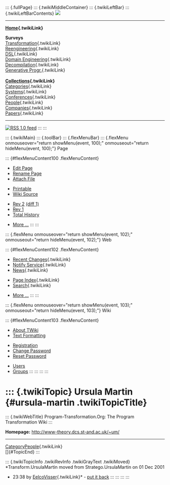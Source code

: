 ::: {.fullPage}
::: {.twikiMiddleContainer}
::: {.twikiLeftBar}
::: {.twikiLeftBarContents}
![](../pub/transformation.gif)

------------------------------------------------------------------------

**[Home](WebHome){.twikiLink}**

**Surveys**\
[Transformation](ProgramTransformation){.twikiLink}\
[Reengineering](ReengineeringWiki){.twikiLink}\
[DSL](DomainSpecificLanguages){.twikiLink}\
[Domain Engineering](DomainEngineering){.twikiLink}\
[Decompilation](DeCompilation){.twikiLink}\
[Generative Progr.](GenerativeProgrammingWiki){.twikiLink}\
\
**[Collections](CategoryCollection){.twikiLink}**\
[Categories](CategoryCategory){.twikiLink}\
[Systems](TransformationSystems){.twikiLink}\
[Conferences](TransformationConferences){.twikiLink}\
[People](TransformationPeople){.twikiLink}\
[Companies](TransformationCompanies){.twikiLink}\
[Papers](CategoryPaper){.twikiLink}

------------------------------------------------------------------------

[![](../pub/rss.gif "RSS 1.0 feed")](WebRss@skin=rss)
:::
:::

::: {.twikiMain}
::: {.toolBar}
::: {.flexMenuBar}
::: {.flexMenu onmouseover="return showMenu(event, 100);" onmouseout="return hideMenu(event, 100);"}
Page

::: {#flexMenuContent100 .flexMenuContent}
-   [Edit
    Page](http://www.program-transformation.org/edit/Transform/UrsulaMartin?t=1536826589)
-   [Rename
    Page](http://www.program-transformation.org/rename/Transform/UrsulaMartin)
-   [Attach
    File](http://www.program-transformation.org/attach/Transform/UrsulaMartin)

<!-- -->

-   [Printable](http://www.program-transformation.org/view/Transform/UrsulaMartin?skin=print.pattern)
-   [Wiki
    Source](http://www.program-transformation.org/view/Transform/UrsulaMartin?skin=text&raw=on&contenttype=text/plain)

<!-- -->

-   [Rev
    2](http://www.program-transformation.org/view/Transform/UrsulaMartin?rev=1.2)
    [(diff 1)](http://www.program-transformation.org/rdiff/Transform/UrsulaMartin?rev1=1.2&rev2=1.1)
-   [Rev
    1](http://www.program-transformation.org/view/Transform/UrsulaMartin?rev=1.1)
-   [Total
    History](http://www.program-transformation.org/rdiff/Transform/UrsulaMartin)

<!-- -->

-   [More
    \...](http://www.program-transformation.org/oops/Transform/UrsulaMartin?template=oopsmore&param1=1.2&param2=1.2)
:::
:::

::: {.flexMenu onmouseover="return showMenu(event, 102);" onmouseout="return hideMenu(event, 102);"}
Web

::: {#flexMenuContent102 .flexMenuContent}
-   [Recent Changes](WebChanges){.twikiLink}
-   [Notify Service](WebNotify){.twikiLink}
-   [News](WebNews){.twikiLink}

<!-- -->

-   [Page Index](WebIndex){.twikiLink}
-   [Search](WebSearch){.twikiLink}

<!-- -->

-   [More
    \...](http://www.program-transformation.org/oops/Transform/UrsulaMartin?template=oopsmore&param1=1.2&param2=1.2)
:::
:::

::: {.flexMenu onmouseover="return showMenu(event, 103);" onmouseout="return hideMenu(event, 103);"}
Wiki

::: {#flexMenuContent103 .flexMenuContent}
-   [About
    TWiki](http://www.program-transformation.org/view/TWiki/WebHome)
-   [Text
    Formatting](http://www.program-transformation.org/view/TWiki/TextFormattingRules)

<!-- -->

-   [Registration](http://www.program-transformation.org/view/TWiki/TWikiRegistration)
-   [Change
    Password](http://www.program-transformation.org/view/TWiki/ChangePassword)
-   [Reset
    Password](http://www.program-transformation.org/view/TWiki/ResetPassword)

<!-- -->

-   [Users](http://www.program-transformation.org/view/Main/TWikiUsers)
-   [Groups](http://www.program-transformation.org/view/Main/TWikiGroups)
:::
:::
:::
:::

::: {.twikiTopic}
Ursula Martin {#ursula-martin .twikiTopicTitle}
=============

::: {.twikiWebTitle}
Program-Transformation.Org: The Program Transformation Wiki
:::

**Homepage:** <http://www-theory.dcs.st-and.ac.uk/~um/>

------------------------------------------------------------------------

[CategoryPeople](CategoryPeople){.twikiLink}\
[]{#TopicEnd}
:::

::: {.twikiTopicInfo .twikiRevInfo .twikiGrayText .twikiMoved}
*Transform.UrsulaMartin moved from Stratego.UrsulaMartin on 01 Dec 2001
- 23:38 by [EelcoVisser](../Main/EelcoVisser){.twikiLink}* - [put it
back](http://www.program-transformation.org/rename/Transform/UrsulaMartin?newweb=Stratego&newtopic=UrsulaMartin&confirm=on "Click to move topic back to previous location, with option to change references.")
:::
:::
:::
:::
